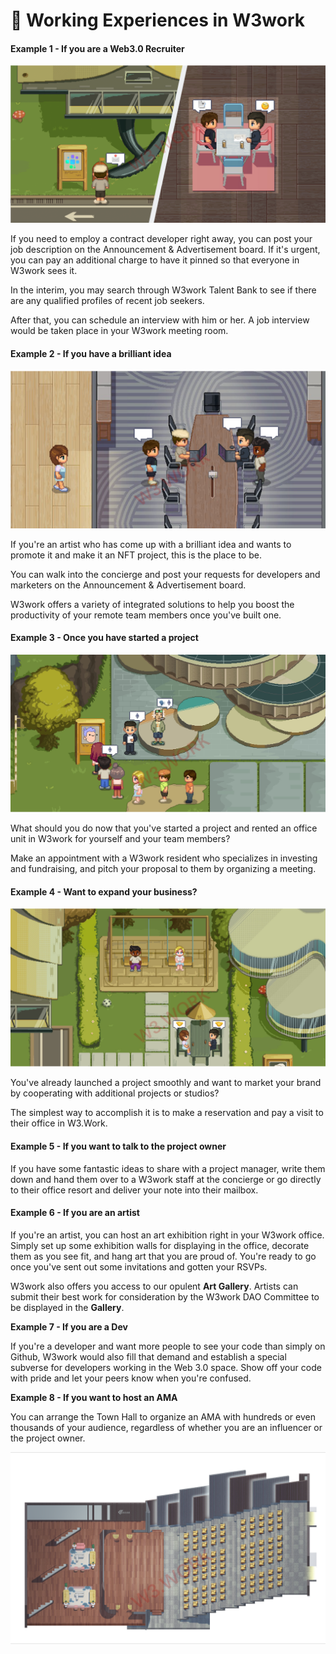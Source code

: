 # 💬 Working Experiences in W3work

#### Example 1 - If you are a Web3.0 Recruiter&#x20;

![](../.gitbook/assets/24.png)

If you need to employ a contract developer right away, you can post your job description on the Announcement & Advertisement board. If it's urgent, you can pay an additional charge to have it pinned so that everyone in W3work sees it.&#x20;

In the interim, you may search through W3work Talent Bank to see if there are any qualified profiles of recent job seekers.&#x20;

After that, you can schedule an interview with him or her. A job interview would be taken place in your W3work meeting room.

#### Example 2 - If you have a brilliant idea&#x20;

![](../.gitbook/assets/25.png)

If you're an artist who has come up with a brilliant idea and wants to promote it and make it an NFT project, this is the place to be.&#x20;

You can walk into the concierge and post your requests for developers and marketers on the Announcement & Advertisement board.&#x20;

W3work offers a variety of integrated solutions to help you boost the productivity of your remote team members once you've built one.&#x20;

#### Example 3 - Once you have started a project&#x20;

![](../.gitbook/assets/26.png)

What should you do now that you've started a project and rented an office unit in W3work for yourself and your team members?&#x20;

Make an appointment with a W3work resident who specializes in investing and fundraising, and pitch your proposal to them by organizing a meeting.&#x20;

#### Example 4 - Want to expand your business?&#x20;

![](<../.gitbook/assets/27 (1).png>)

You've already launched a project smoothly and want to market your brand by cooperating with additional projects or studios?

The simplest way to accomplish it is to make a reservation and pay a visit to their office in W3.Work.&#x20;

#### Example 5 - If you want to talk to the project owner&#x20;

If you have some fantastic ideas to share with a project manager, write them down and hand them over to a W3work staff at the concierge or go directly to their office resort and deliver your note into their mailbox.&#x20;

#### Example 6 - If you are an artist

If you're an artist, you can host an art exhibition right in your W3work office. Simply set up some exhibition walls for displaying in the office, decorate them as you see fit, and hang art that you are proud of. You're ready to go once you've sent out some invitations and gotten your RSVPs.

W3work also offers you access to our opulent **Art Gallery**. Artists can submit their best work for consideration by the W3work DAO Committee to be displayed in the **Gallery**.

**Example 7 - If you are a Dev**

If you're a developer and want more people to see your code than simply on Github, W3work would also fill that demand and establish a special subverse for developers working in the Web 3.0 space. Show off your code with pride and let your peers know when you're confused.

**Example 8 - If you want to host an AMA**

You can arrange the Town Hall to organize an AMA with hundreds or even thousands of your audience, regardless of whether you are an influencer or the project owner.

![](../.gitbook/assets/28.png)
